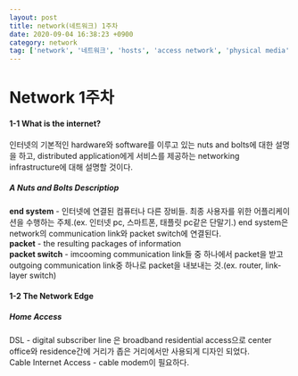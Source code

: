 ```yaml
---
layout: post
title: network(네트워크) 1주차 
date: 2020-09-04 16:38:23 +0900
category: network
tag: ['network', '네트워크', 'hosts', 'access network', 'physical media', 'packet switching']
---
```


Network 1주차
=====

#### 1-1 What is the internet?

인터넷의 기본적인 hardware와 software를 이루고 있는 nuts and bolts에 대한 설명을 하고, distributed application에게 서비스를 제공하는 networking infrastructure에 대해 설명할 것이다.  

##### A Nuts and Bolts Descriptiop


**end system** - 인터넷에 연결된 컴퓨터나 다른 장비들. 최종 사용자를 위한 어플리케이션을 수행하는 주체.(ex. 인터넷 pc, 스마트폰, 태플릿 pc같은 단말기.)
end system은 network의 communication link와 packet switch에 연결된다.  
**packet** - the resulting packages of information  
**packet switch** - imcooming communication link들 중 하나에서 packet을 받고 outgoing communication link중 하나로 packet을 내보내는 것.(ex. router, link-layer switch)  

#### 1-2 The Network Edge
##### Home Access
DSL - digital subscriber line 은 broadband residential access으로 center office와 residence간에 거리가 좁은 거리에서만 사용되게 디자인 되었다.  
Cable Internet Access - cable modem이 필요하다.  